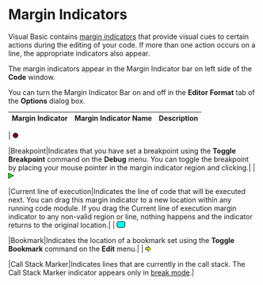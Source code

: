 
# Margin Indicators

Visual Basic contains [margin indicators](b8bdf64f-5920-1ae9-16d0-b26d09524a30.md) that provide visual cues to certain actions during the editing of your code. If more than one action occurs on a line, the appropriate indicators also appear.

The margin indicators appear in the Margin Indicator bar on left side of the  **Code** window.

You can turn the Margin Indicator Bar on and off in the  **Editor** **Format** tab of the **Options** dialog box.



|**Margin Indicator**|**Margin Indicator Name**|**Description**|
|:-----|:-----|:-----|
|
![](images/wbrkpnt_ZA01201808.gif)

|Breakpoint|Indicates that you have set a breakpoint using the  **Toggle** **Breakpoint** command on the **Debug** menu. You can toggle the breakpoint by placing your mouse pointer in the margin indicator region and clicking.|
|
![](images/wcurline_ZA01201810.gif)

|Current line of execution|Indicates the line of code that will be executed next. You can drag this margin indicator to a new location within any running code module. If you drag the Current line of execution margin indicator to any non-valid region or line, nothing happens and the indicator returns to the original location.|
|
![](images/wbkmark_ZA01201807.gif)

|Bookmark|Indicates the location of a bookmark set using the  **Toggle** **Bookmark** command on the **Edit** menu.|
|
![](images/wcallst_ZA01201809.gif)

|Call Stack Marker|Indicates lines that are currently in the call stack. The Call Stack Marker indicator appears only in [break mode](b8bdf64f-5920-1ae9-16d0-b26d09524a30.md).|
